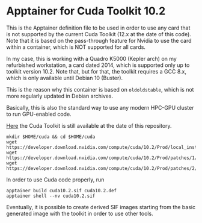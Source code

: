 # Apptainer for Cuda Toolkit 10.2

This is the Apptainer definition file to be used in order to use any card that
is not supported by the current Cuda Toolkit (12.x at the date of this code).
Note that it is based on the pass-through feature for Nvidia to use the card
within a container, which is NOT supported for all cards.
 
 In my case, this is working with a Quadro K5000 (Kepler arch) on my refurbished
workstation, a card dated  2014, which is supported only up to toolkit version
10.2. Note that, but for that, the toolkit requires a GCC 8.x, which is only
available until Debian 10 (Buster).
 
This is the reason why this container is based on `oldoldstable`, which is not
more regularly updated in Debian archives.

Basically, this is also the standard way to use any modern HPC-GPU cluster to
run GPU-enabled code.

[Here](https://developer.nvidia.com/cuda-10.2-download-archive?target_os=Linux&target_arch=x86_64&target_distro=Ubuntu&target_version=1804&target_type=runfilelocal)
the Cuda Toolkit is still available at the date of this repository.

```
mkdir $HOME/cuda && cd $HOME/cuda
wget https://developer.download.nvidia.com/compute/cuda/10.2/Prod/local_installers/cuda_10.2.89_440.33.01_linux.run
wget https://developer.download.nvidia.com/compute/cuda/10.2/Prod/patches/1/cuda_10.2.1_linux.run
wget https://developer.download.nvidia.com/compute/cuda/10.2/Prod/patches/2/cuda_10.2.2_linux.run
```

In order to use Cuda code properly, run

```
apptainer build cuda10.2.sif cuda10.2.def
apptainer shell --nv cuda10.2.sif
```

Eventually, it is possible to create derived SIF images starting from the
basic generated image with the toolkit in order to use other tools.
